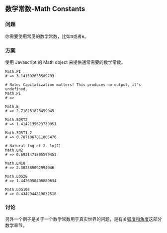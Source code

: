 ## 数学常数-Math Constants
### 问题
你需要使用常见的数学常数，比如π或者e。
### 方案
使用 Javascript 的 Math object 来提供通常需要的数学常数。  
```
Math.PI
# => 3.141592653589793

# Note: Capitalization matters! This produces no output, it's undefined.
Math.Pi
# =>

Math.E
# => 2.718281828459045

Math.SQRT2
# => 1.4142135623730951

Math.SQRT1_2
# => 0.7071067811865476

# Natural log of 2. ln(2)
Math.LN2
# => 0.6931471805599453

Math.LN10
# => 2.302585092994046

Math.LOG2E
# => 1.4426950408889634

Math.LOG10E
# => 0.4342944819032518
```
### 讨论
另外一个例子是关于一个数学常数用于真实世界的问题，是有关[弧度和角度]( http://coffeescript-cookbook.github.io/chapters/math/radians-degrees)这部分数学章节。



